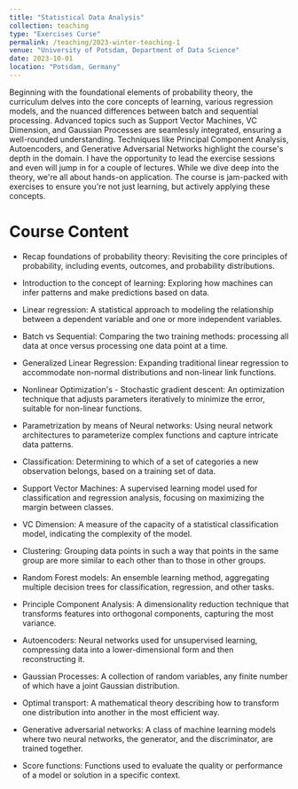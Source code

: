 ```yaml
---
title: "Statistical Data Analysis"
collection: teaching
type: "Exercises Curse"
permalink: /teaching/2023-winter-teaching-1
venue: "University of Potsdam, Department of Data Science"
date: 2023-10-01
location: "Potsdam, Germany"
---
```


 Beginning with the foundational elements of probability theory, the curriculum delves into the core concepts of learning, various regression models, and the nuanced differences between batch and sequential processing. Advanced topics such as Support Vector Machines, VC Dimension, and Gaussian Processes are seamlessly integrated, ensuring a well-rounded understanding. Techniques like Principal Component Analysis, Autoencoders, and Generative Adversarial Networks highlight the course's depth in the domain. I have the opportunity to lead the exercise sessions and even will jump in for a couple of lectures. While we dive deep into the theory, we're all about hands-on application. The course is jam-packed with exercises to ensure you're not just learning, but actively applying these concepts.


Course Content
======

* Recap foundations of probability theory: Revisiting the core principles of probability, including events, outcomes, and probability distributions.

* Introduction to the concept of learning: Exploring how machines can infer patterns and make predictions based on data.

* Linear regression: A statistical approach to modeling the relationship between a dependent variable and one or more independent variables.

* Batch vs Sequential: Comparing the two training methods: processing all data at once versus processing one data point at a time.

* Generalized Linear Regression: Expanding traditional linear regression to accommodate non-normal distributions and non-linear link functions.

* Nonlinear Optimization's - Stochastic gradient descent: An optimization technique that adjusts parameters iteratively to minimize the error, suitable for non-linear functions.

* Parametrization by means of Neural networks: Using neural network architectures to parameterize complex functions and capture intricate data patterns.

* Classification: Determining to which of a set of categories a new observation belongs, based on a training set of data.

* Support Vector Machines: A supervised learning model used for classification and regression analysis, focusing on maximizing the margin between classes.

* VC Dimension: A measure of the capacity of a statistical classification model, indicating the complexity of the model.

* Clustering: Grouping data points in such a way that points in the same group are more similar to each other than to those in other groups.

* Random Forest models: An ensemble learning method, aggregating multiple decision trees for classification, regression, and other tasks.

* Principle Component Analysis: A dimensionality reduction technique that transforms features into orthogonal components, capturing the most variance.

* Autoencoders: Neural networks used for unsupervised learning, compressing data into a lower-dimensional form and then reconstructing it.

* Gaussian Processes: A collection of random variables, any finite number of which have a joint Gaussian distribution.

* Optimal transport: A mathematical theory describing how to transform one distribution into another in the most efficient way.

* Generative adversarial networks: A class of machine learning models where two neural networks, the generator, and the discriminator, are trained together.

* Score functions: Functions used to evaluate the quality or performance of a model or solution in a specific context.
